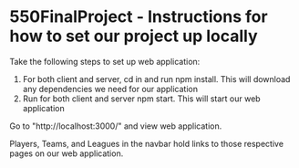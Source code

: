 # 550FinalProject - Instructions for how to set our project up locally 
Take the following steps to set up web application:

1. For both client and server, cd in and run npm install. This will download any dependencies we need for our application
2. Run for both client and server npm start. This will start our web application

Go to "http://localhost:3000/" and view web application. 

Players, Teams, and Leagues in the navbar hold links to those respective pages on our web application. 
